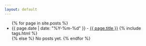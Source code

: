 ```yaml
---
layout: default
---
```


<ul>
    {% for page in site.posts %}
        <li>
        {{ page.date | date: "%Y-%m-%d" }} - <a href="{{ page.url }}">{{ page.title }}</a>
        {% include tags.html %}
        </li>
    {% else %}
        No posts yet.
    {% endfor %}
</ul>
